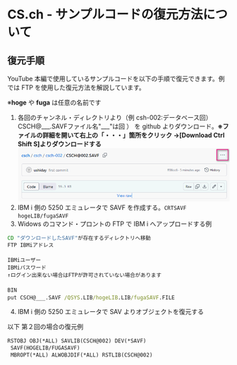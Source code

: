 # CS.ch - サンプルコードの復元方法について

## 復元手順

YouTube 本編で使用しているサンプルコードを以下の手順で復元できます。例では FTP を使用した復元方法を解説しています。

※**hoge** や **fuga** は任意の名前です

1. 各回のチャンネル・ディレクトリより（例 csh-002:データベース回）CSCH@___.SAVFファイル名"\_\_\_"は回 ） を github よりダウンロード。**※ファイルの詳細を開いて右上の「・・・」箇所をクリック →[Download Ctrl Shift S]よりダウンロードする**
   ![ここよりダウンロード](https://raw.githubusercontent.com/csc-ch/csch/main/csch/image/README-001.png)
2. IBM i 側の 5250 エミュレータで SAVF を作成する。`CRTSAVF hogeLIB/fugaSAVF`
3. Widows のコマンド・プロントの FTP で IBM i へアップロードする例

```bat
CD "ダウンロードしたSAVF"が存在するディレクトリへ移動
FTP IBMiアドレス

IBMiユーザー
IBMiパスワード
↑ログイン出来ない場合はFTPが許可されていない場合があります

BIN
put CSCH@___.SAVF /QSYS.LIB/hogeLIB.LIB/fugaSAVF.FILE
```

4. IBM i 側の 5250 エミュレータで SAV よりオブジェクトを復元する

以下 第２回の場合の復元例

```CLLE
RSTOBJ OBJ(*ALL) SAVLIB(CSCH@002) DEV(*SAVF)
 SAVF(HOGELIB/FUGASAVF)
 MBROPT(*ALL) ALWOBJDIF(*ALL) RSTLIB(CSCH@002)
```
